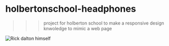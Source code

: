 # holbertonschool-headphones
>>> project for holberton school to make a responsive design knwoledge to mimic a web page 

![Rick dalton himself](https://media0.giphy.com/media/igPdPWOEEMCXzOSeRi/giphy.gif?cid=ecf05e473v4dg4po14zclf8m2ikg35i3xtzpoie4v2m8ecov&rid=giphy.gif&ct=g)
